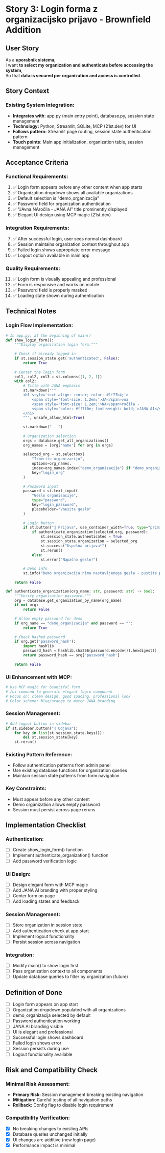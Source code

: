 # Story 3: Login forma z organizacijsko prijavo - Brownfield Addition

## User Story
As a **uporabnik sistema**,  
I want **to select my organization and authenticate before accessing the system**,  
So that **data is secured per organization and access is controlled**.

## Story Context

### Existing System Integration:
- **Integrates with:** app.py (main entry point), database.py, session state management
- **Technology:** Python, Streamlit, SQLite, MCP (21st.dev) for UI
- **Follows pattern:** Streamlit page routing, session state authentication pattern
- **Touch points:** Main app initialization, organization table, session management

## Acceptance Criteria

### Functional Requirements:
1. ✅ Login form appears before any other content when app starts
2. ✅ Organization dropdown shows all available organizations
3. ✅ Default selection is "demo_organizacija" 
4. ✅ Password field for organization authentication
5. ✅ "JAvna NAročila - JANA AI" title prominently displayed
6. ✅ Elegant UI design using MCP magic (21st.dev)

### Integration Requirements:
7. ✅ After successful login, user sees normal dashboard
8. ✅ Session maintains organization context throughout app
9. ✅ Failed login shows appropriate error message
10. ✅ Logout option available in main app

### Quality Requirements:
11. ✅ Login form is visually appealing and professional
12. ✅ Form is responsive and works on mobile
13. ✅ Password field is properly masked
14. ✅ Loading state shown during authentication

## Technical Notes

### Login Flow Implementation:
```python
# In app.py, at the beginning of main()
def show_login_form():
    """Display organization login form."""
    
    # Check if already logged in
    if st.session_state.get('authenticated', False):
        return True
    
    # Center the login form
    col1, col2, col3 = st.columns([1, 2, 1])
    with col2:
        # Title with JANA emphasis
        st.markdown("""
        <h1 style='text-align: center; color: #1f77b4;'>
            <span style='font-size: 1.2em;'>JA</span>vna 
            <span style='font-size: 1.2em;'>NA</span>ročila - 
            <span style='color: #ff7f0e; font-weight: bold;'>JANA AI</span>
        </h1>
        """, unsafe_allow_html=True)
        
        st.markdown("---")
        
        # Organization selection
        orgs = database.get_all_organizations()
        org_names = [org['name'] for org in orgs]
        
        selected_org = st.selectbox(
            "Izberite organizacijo",
            options=org_names,
            index=org_names.index("demo_organizacija") if "demo_organizacija" in org_names else 0,
            key="login_org"
        )
        
        # Password input
        password = st.text_input(
            "Geslo organizacije",
            type="password",
            key="login_password",
            placeholder="Vnesite geslo"
        )
        
        # Login button
        if st.button("🔐 Prijava", use_container_width=True, type="primary"):
            if authenticate_organization(selected_org, password):
                st.session_state.authenticated = True
                st.session_state.organization = selected_org
                st.success("Uspešna prijava!")
                st.rerun()
            else:
                st.error("Napačno geslo!")
        
        # Demo info
        st.info("Demo organizacija nima nastavljenega gesla - pustite prazno")
    
    return False

def authenticate_organization(org_name: str, password: str) -> bool:
    """Verify organization password."""
    org = database.get_organization_by_name(org_name)
    if not org:
        return False
    
    # Allow empty password for demo
    if org_name == "demo_organizacija" and password == "":
        return True
    
    # Check hashed password
    if org.get('password_hash'):
        import hashlib
        password_hash = hashlib.sha256(password.encode()).hexdigest()
        return password_hash == org['password_hash']
    
    return False
```

### UI Enhancement with MCP:
```python
# Use MCP magic for beautiful form
# /ui command to generate elegant login component
# Focus on: clean design, good spacing, professional look
# Color scheme: blue/orange to match JANA branding
```

### Session Management:
```python
# Add logout button in sidebar
if st.sidebar.button("🚪 Odjava"):
    for key in list(st.session_state.keys()):
        del st.session_state[key]
    st.rerun()
```

### Existing Pattern Reference:
- Follow authentication patterns from admin panel
- Use existing database functions for organization queries
- Maintain session state patterns from form navigation

### Key Constraints:
- Must appear before any other content
- Demo organization allows empty password
- Session must persist across page reruns

## Implementation Checklist

### Authentication:
- [ ] Create show_login_form() function
- [ ] Implement authenticate_organization() function
- [ ] Add password verification logic

### UI Design:
- [ ] Design elegant form with MCP magic
- [ ] Add JANA AI branding with proper styling
- [ ] Center form on page
- [ ] Add loading states and feedback

### Session Management:
- [ ] Store organization in session state
- [ ] Add authentication check at app start
- [ ] Implement logout functionality
- [ ] Persist session across navigation

### Integration:
- [ ] Modify main() to show login first
- [ ] Pass organization context to all components
- [ ] Update database queries to filter by organization (future)

## Definition of Done
- [ ] Login form appears on app start
- [ ] Organization dropdown populated with all organizations
- [ ] demo_organizacija selected by default
- [ ] Password authentication working
- [ ] JANA AI branding visible
- [ ] UI is elegant and professional
- [ ] Successful login shows dashboard
- [ ] Failed login shows error
- [ ] Session persists during use
- [ ] Logout functionality available

## Risk and Compatibility Check

### Minimal Risk Assessment:
- **Primary Risk:** Session management breaking existing navigation
- **Mitigation:** Careful testing of all navigation paths
- **Rollback:** Config flag to disable login requirement

### Compatibility Verification:
- [x] No breaking changes to existing APIs  
- [x] Database queries unchanged initially
- [x] UI changes are additive (new login page)
- [x] Performance impact is minimal